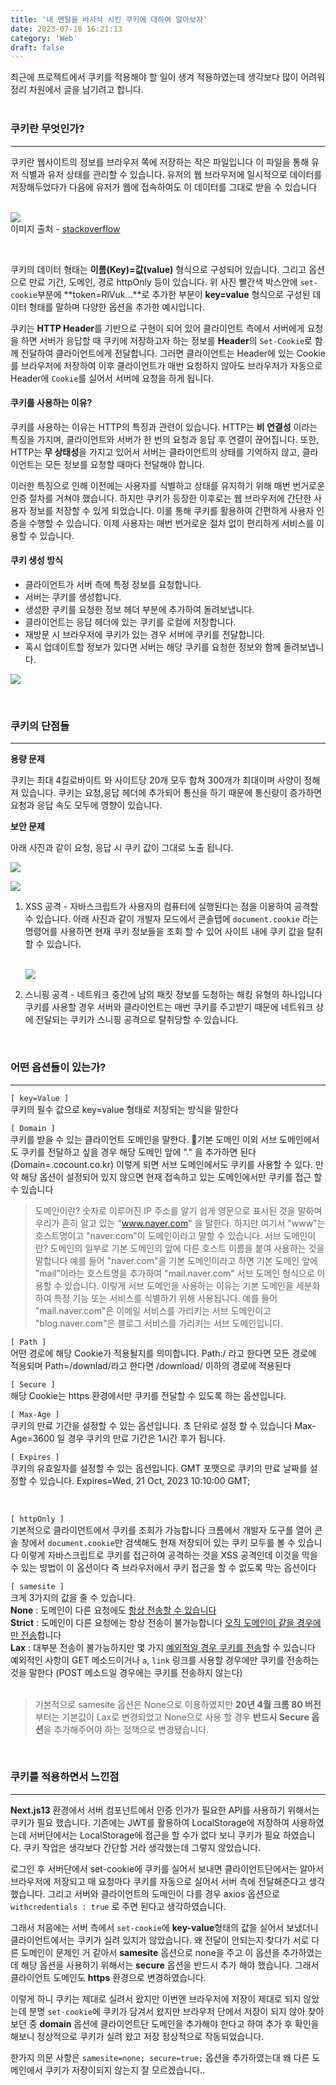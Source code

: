 ```yaml
---
title: '내 멘탈을 바사삭 시킨 쿠키에 대하여 알아보자'
date: 2023-07-18 16:21:13
category: 'Web'
draft: false
---
```


최근에 프로젝트에서 쿠키를 적용해야 할 일이 생겨 적용하였는데 생각보다 많이 어려워 정리 차원에서 글을 남기려고 합니다.
<br/><br/>

### 쿠키란 무엇인가?

---

쿠키란 웹사이트의 정보를 브라우저 쪽에 저장하는 작은 파일입니다 이 파일을 통해 유저 식별과 유저 상태를 관리할 수 있습니다. 유저의 웹 브라우저에 일시적으로 데이터를 저장해두었다가 다음에 유저가 웹에 접속하여도 이 데이터를 그대로 받을 수 있습니다
<br/><br/>

![](./images/setcookie.png) <br>
이미지 출처 - [stackoverflow](https://stackoverflow.com/questions/44130346/set-cookie-header-does-not-set-cookie-in-internet-explorer)

<br/>

쿠키의 데이터 형태는 **이름(Key)=값(value)** 형식으로 구성되어 있습니다. 그리고 옵션으로 만료 기간, 도메인, 경로 httpOnly 등이 있습니다. 위 사진 빨간색 박스안에 `set-cookie`부분에 **token=RlVuk...**로 추가한 부분이 **key=value** 형식으로 구성된 데이터 형태를 말하며 다양한 옵션을 추가한 예시입니다.

쿠키는 **HTTP Header**를 기반으로 구현이 되어 있어 클라이언트 측에서 서버에게 요청을 하면 서버가 응답할 때 쿠키에 저장하고자 하는 정보를 **Header**의 `Set-Cookie`로 함께 전달하여 클라이언트에게 전달합니다. 그러면 클라이언트는 Header에 있는 Cookie를 브라우저에 저장하여 이후 클라이언트가 매번 요청하지 않아도 브라우저가 자동으로 Header에 `Cookie`를 실어서 서버에 요청을 하게 됩니다.

#### 쿠키를 사용하는 이유?

쿠키를 사용하는 이유는 HTTP의 특징과 관련이 있습니다. HTTP는 **비 연결성** 이라는 특징을 가지며, 클라이언트와 서버가 한 번의 요청과 응답 후 연결이 끊어집니다. 또한, HTTP는 **무 상태성**을 가지고 있어서 서버는 클라이언트의 상태를 기억하지 않고, 클라이언트는 모든 정보를 요청할 때마다 전달해야 합니다.

이러한 특징으로 인해 이전에는 사용자를 식별하고 상태를 유지하기 위해 매번 번거로운 인증 절차를 거쳐야 했습니다. 하지만 쿠키가 등장한 이후로는 웹 브라우저에 간단한 사용자 정보를 저장할 수 있게 되었습니다. 이를 통해 쿠키를 활용하여 간편하게 사용자 인증을 수행할 수 있습니다. 이제 사용자는 매번 번거로운 절차 없이 편리하게 서비스를 이용할 수 있습니다.

#### 쿠키 생성 방식

- 클라이언트가 서버 측에 특정 정보를 요청합니다.
- 서버는 쿠키를 생성합니다.
- 생성한 쿠키를 요청한 정보 헤더 부분에 추가하여 돌려보냅니다.
- 클라이언트는 응답 헤더에 있는 쿠키를 로컬에 저장합니다.
- 재방문 시 브라우저에 쿠키가 있는 경우 서버에 쿠키를 전달합니다.
- 혹시 업데이트할 정보가 있다면 서버는 해당 쿠키를 요청한 정보와 함께 돌려보냅니다.

![](./images/cookie.png) <br>

<br/>

### 쿠키의 단점들

---

**용량 문제**<br/>

쿠키는 최대 4킬로바이트 와 사이트당 20개 모두 합쳐 300개가 최대이며 사양이 정해져 있습니다. 쿠키는 요청,응답 헤더에 추가되어 통신을 하기 때문에 통신량이 증가하면 요청과 응답 속도 모두에 영향이 있습니다.

**보안 문제** <br/>

아래 사진과 같이 요청, 응답 시 쿠키 값이 그대로 노출 됩니다. <br/>

![](./images/requestheader1.png) <br>

![](./images/responseheader1.png) <br>

1. XSS 공격 - 자바스크립트가 사용자의 컴퓨터에 실행된다는 점을 이용하여 공격할 수 있습니다. 아래 사진과 같이 개발자 모드에서 콘솔탭에 `document.cookie` 라는 명령어를 사용하면 현재 쿠키 정보들을 조회 할 수 있어 사이트 내에 쿠키 값을 탈취할 수 있습니다.
   <br/><br/>

   ![](./images/documentcookie.png) <br>

2. 스니핑 공격 - 네트워크 중간에 남의 패킷 정보를 도청하는 해킹 유형의 하나입니다 쿠키를 사용할 경우 서버와 클라이언트는 매번 쿠키를 주고받기 때문에 네트워크 상에 전달되는 쿠키가 스니핑 공격으로 탈취당할 수 있습니다.

<br>

### 어떤 옵션들이 있는가?

---

`[ key=Value ]`<br/>
쿠키의 필수 값으로 key=value 형태로 저장되는 방식을 말한다
<br/>

`[ Domain ]`<br/>
쿠키를 받을 수 있는 클라이언트 도메인을 말한다. 기본 도메인 이외 서브 도메인에서도 쿠키를 전달하고 싶을 경우 해당 도메인 앞에 "." 을 추가하면 된다 (Domain=.cocount.co.kr) 이렇게 되면 서브 도메인에서도 쿠키를 사용할 수 있다. 만약 해당 옵션이 설정되어 있지 않으면 현재 접속하고 있는 도메인에서만 쿠키를 접근 할 수 있습니다

> 도메인이란? 숫자로 이루어진 IP 주소를 알기 쉽게 영문으로 표시된 것을 말하며 우리가 흔히 알고 있는 "www.naver.com" 을 말한다. 하지만 여기서 "www"는 호스트명이고 "naver.com"이 도메인이라고 말할 수 있습니다.
> 서브 도메인이란? 도메인의 일부로 기본 도메인의 앞에 다른 호스트 이름을 붙여 사용하는 것을 말합니다 예를 들어 "naver.com"을 기본 도메인이라고 하면 기본 도메인 앞에 "mail"이라는 호스트명을 추가하여 "mail.naver.com" 서브 도메인 형식으로 이용할 수 있습니다.
> 이렇게 서브 도메인을 사용하는 이유는 기본 도메인을 세분화하여 특정 기능 또는 서비스를 식별하기 위해 사용됩니다. 예를 들어 "mail.naver.com"은 이메일 서비스를 가리키는 서브 도메인이고 "blog.naver.com"은 블로그 서비스를 가리키는 서브 도메인입니다.
> <br/>

`[ Path ]`<br/>
어떤 경로에 해당 Cookie가 적용될지를 의미합니다. Path:/ 라고 한다면 모든 경로에 적용되며 Path=/downlad/라고 한다면 /download/ 이하의 경로에 적용된다
<br/>

`[ Secure ]`<br/>
해당 Cookie는 https 환경에서만 쿠키를 전달할 수 있도록 하는 옵션입니다.
<br/>

`[ Max-Age ]`<br/>
쿠키의 만료 기간을 설정할 수 있는 옵션입니다. 초 단위로 설정 할 수 있습니다
Max-Age=3600 일 경우 쿠키의 만료 기간은 1시간 후가 됩니다.
<br/>

`[ Expires ]`<br/>
쿠키의 유효일자를 설정할 수 있는 옵션입니다. GMT 포맷으로 쿠키의 만료 날짜를 설정할 수 있습니다.
Expires=Wed, 21 Oct, 2023 10:10:00 GMT;

<br/>

`[ httpOnly ]`<br/>
기본적으로 클라이언트에서 쿠키를 조회가 가능합니다 크롬에서 개발자 도구를 열어 콘솔 창에서 `document.cookie`만 검색해도 현재 저장되어 있는 쿠키 모두를 볼 수 있습니다 이렇게 자바스크립트로 쿠키를 접근하여 공격하는 것을 XSS 공격인데 이것을 막을 수 있는 방법이 이 옵션이다 즉 브라우저에서 쿠키 접근을 할 수 없도록 막는 옵션이다
<br/>

`[ samesite ]`<br/>
크게 3가지의 값을 줄 수 있습니다.<br/>
**None** : 도메인이 다른 요청에도 <u>항상 전송할 수 있습니다</u> <br/>
**Strict** : 도메인이 다른 요청에는 항상 전송이 불가능합니다 <u>오직 도메인이 같을 경우에만 전송</u>합니다 <br/>
**Lax** : 대부분 전송이 불가능하지만 몇 가지 <u>예외적일 경우 쿠키를 전송</u>할 수 있습니다 예외적인 사항이 GET 메소드이거나 `a`, `link` 링크를 사용할 경우에만 쿠키를 전송하는 것을 말한다 (POST 메소드일 경우에는 쿠키를 전송하지 않는다) <br/><br/>

> 기본적으로 samesite 옵션은 None으로 이용하였지만 **20년 4월 크롬 80 버전**부터는 기본값이 Lax로 변경되었고 None으로 사용 할 경우 **반드시 Secure 옵션**을 추가해주어야 하는 정책으로 변경됐습니다.

<br>

### 쿠키를 적용하면서 느낀점

---

**Next.js13** 환경에서 서버 컴포넌트에서 인증 인가가 필요한 API를 사용하기 위해서는 쿠키가 필요 했습니다. 기존에는 JWT를 활용하여 LocalStorage에 저장하여 사용하였는데 서버단에서는 LocalStorage에 접근을 할 수가 없다 보니 쿠키가 필요 하였습니다. 쿠키 작업은 생각보다 간단할 거라 생각했는데 그렇지 않았습니다.

로그인 후 서버단에서 set-cookie에 쿠키를 실어서 보내면 클라이언트단에서는 알아서 브라우저에 저장되고 매 요청마다 쿠키를 자동으로 실어서 서버 측에 전달해준다고 생각했습니다. 그리고 서버와 클라이언트의 도메인이 다를 경우 axios 옵션으로 `withcredentials : true` 로 주면 된다고 생각하였습니다.

그래서 처음에는 서버 측에서 `set-cookie`에 **key-value**형태의 값을 실어서 보냈더니 클라이언트에서는 쿠키가 실려 있지가 않았습니다. 왜 전달이 안되는지 찾다가 서로 다른 도메인이 문제인 거 같아서 **samesite** 옵션으로 none을 주고 이 옵션을 추가하였는데 해당 옵션을 사용하기 위해서는 **secure** 옵션을 반드시 추가 해야 했습니다. 그래서 클라이언트 도메인도 **https** 환경으로 변경하였습니다.

이렇게 하니 쿠키는 제대로 실려서 왔지만 이번엔 브라우저에 저장이 제대로 되지 않았는데 분명 `set-cookie`에 쿠키가 담겨서 왔지만 브라우저 단에서 저장이 되지 않아 찾아보던 중 **domain** 옵션에 클라이언트단 도메인을 추가해야 한다고 하여 추가 후 확인을 해보니 정상적으로 쿠키가 실려 왔고 저장 정상적으로 작동되었습니다.

한가지 의문 사항은 `samesite=none; secure=true;` 옵션을 추가하였는대 왜 다른 도메인에서 쿠키가 저장이되지 않는지 잘 모르겠습니다..

<br/><br/>
